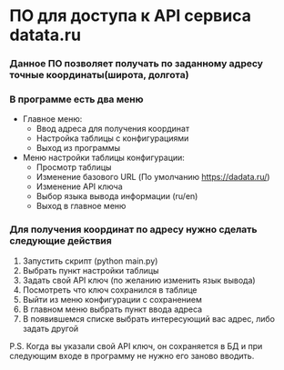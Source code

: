# ПО для доступа к API сервиса datata.ru

### Данное ПО позволяет получать по заданному адресу точные координаты(широта, долгота)

### В программе есть два меню

- Главное меню:
  - Ввод адреса для получения координат
  - Настройка таблицы с конфигурациями
  - Выход из программы
- Меню настройки таблицы конфигурации:
  - Просмотр таблицы
  - Изменение базового URL (По умолчанию <https://dadata.ru/>)
  - Изменение API ключа
  - Выбор языка вывода информации (ru/en)
  - Выход в главное меню

### Для получения координат по адресу нужно сделать следующие действия

 1. Запустить скрипт (python main.py)
 2. Выбрать пункт настройки таблицы
 3. Задать свой API ключ (по желанию изменить язык вывода)
 4. Посмотреть что ключ сохранился в таблице
 5. Выйти из меню конфигурации с сохранением
 6. В главном меню выбрать пункт ввода адреса
 7. В появившемся списке выбрать интересующий вас адрес, либо задать другой

 P.S. Когда вы указали свой API ключ, он сохраняется в БД и при следующим входе в программу не нужно его заново вводить.
